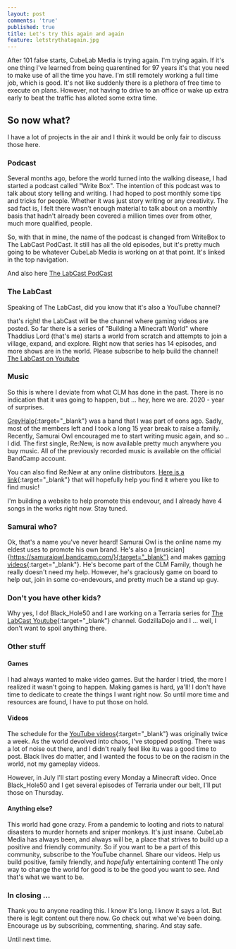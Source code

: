 ```yaml
---
layout: post
comments: 'true'
published: true
title: Let's try this again and again
feature: letstrythatagain.jpg
---
```


After 101 false starts, CubeLab Media is trying again. I'm trying again. If it's one thing I've learned from being quarentined for 97 years it's that you need to make use of all the time you have. I'm still remotely working a full time job, which is good. It's not like suddenly there is a plethora of free time to execute on plans. However, not having to drive to an office or wake up extra early to beat the traffic has alloted some extra time.

## So now what?

I have a lot of projects in the air and I think it would be only fair to discuss those here.

### Podcast

Several months ago, before the world turned into the walking disease, I had started a podcast called "Write Box". The intention of this podcast was to talk about story telling and writing. I had hoped to post monthly some tips and  tricks for people. Whether it was just story writing or any creativity. The sad fact is, I felt there wasn't enough material to talk about on a monthly basis that hadn't already been covered a million times over from other, much more qualified, people. 

So, with that in mine, the name of the podcast is changed from WriteBox to The LabCast PodCast. It still has all the old episodes, but it's pretty much going to be whatever CubeLab Media is working on at that point. It's linked in the top navigation.

And also here [The LabCast PodCast](https://anchor.fm/thelabcast)

### The LabCast

Speaking of The LabCast, did you know that it's also a YouTube channel?

that's right! the LabCast will be the channel where gaming videos are posted. So far there is a series of "Building a Minecraft World" where Thaddius Lord (that's me) starts a world from scratch and attempts to join a village, expand, and explore. Right now that series has 14 episodes, and more shows are in the world. Please subscribe to help build the channel! [The LabCast on Youtube](https://www.youtube.com/channel/UCYSbcyKZzInT2A-QbMVY3lw)

### Music

So this is where I deviate from what CLM has done in the past. There is no indication that it was going to happen, but ... hey, here we are. 2020 - year of surprises.

[GreyHalo](https://greyhalo.bandcamp.com/){:target="_blank"} was a band that I was part of eons ago. Sadly, most of the members left and I took a long 15 year break to raise a family. Recently, Samurai Owl encouraged me to start writing music again, and so .. I did. The first single, Re:New, is now available pretty much anywhere you buy music. All of the previously recorded music is available on the official BandCamp account.

You can also find Re:New at any online distributors. [Here is a link](https://distrokid.com/hyperfollow/greyhalo/renew){:target="_blank"} that will hopefully help you find it where you like to find music! 

I'm building a website to help promote this endevour, and I already have 4 songs in the works right now. Stay tuned.

### Samurai who?

Ok, that's a name you've never heard! Samurai Owl is the online name my eldest uses to promote his own brand. He's also a [musician]{https://samuraiowl.bandcamp.com/}{:target="_blank"} and makes [gaming videos](https://www.youtube.com/channel/UCyK0IxH_ZJEcmXJOnN-iF3A){:target="_blank"}. He's become part of the CLM Family, though he really doesn't need my help. However, he's graciously game on board to help out, join in some co-endevours, and pretty much be a stand up guy.

### Don't you have other kids?

Why yes, I do! Black_Hole50 and I are working on a Terraria series for [The LabCast Youtube](https://www.youtube.com/channel/UCYSbcyKZzInT2A-QbMVY3lw){:target="_blank"} channel. GodzillaDojo and I ... well, I don't want to spoil anything there. 

### Other stuff

#### Games

I had always wanted to make video games. But the harder I tried, the more I realized it wasn't going to happen. Making games is hard, ya'll! I don't have time to dedicate to create the things I want right now. So until more time and resources are found, I have to put those on hold. 

#### Videos

The schedule for the [YouTube videos](https://www.youtube.com/channel/UCYSbcyKZzInT2A-QbMVY3lw){:target="_blank"} was originally twice a week. As the world devolved into chaos, I've stopped posting. There was a lot of noise out there, and I didn't really feel like itu was a good time to post. Black lives do matter, and I wanted the focus to be on the racism in the world, not my gameplay videos.

However, in July I'll start posting every Monday a Minecraft video. Once Black_Hole50 and I get several episodes of Terraria under our belt, I'll put those on Thursday. 

#### Anything else?

This world had gone crazy. From a pandemic to looting and riots to natural disasters to murder hornets and sniper monkeys. It's just insane. CubeLab Media has always been, and always will be, a place that strives to build up a positive and friendly community. So if you want to be a part of this community, subscribe to the YouTube channel. Share our videos. Help us build positive, family friendly, and _hopefully_ entertaining content! The only way to change the world for good is to be the good you want to see. And that's what we want to be.

### In closing ...

Thank you to anyone reading this. I know it's long. I know it says a lot. But there is legit content out there now. Go check out what we've been doing. Encourage us by subscribing, commenting, sharing. And stay safe. 

Until next time.
